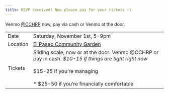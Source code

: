 ```yaml
---
title: RSVP received! Now please pay for your tickets :)
---
```

Venmo [@CCHRP](https://www.venmo.com/u/cchrp) now, pay via cash or Venmo at the door.

|     |     |
| --- | --- |
| Date | Saturday, November 1st, 5-9pm |
| Location | [El Paseo Community Garden](https://maps.app.goo.gl/DvDVFiRpR9VyrdPo8) |
| Tickets | Sliding scale, now or at the door. Venmo @CCHRP or pay in cash. _$10-15 if things are tight right now<br> <br>_ $15-25 if you’re managing<br> <br>\* $25-50 if you’re financially comfortable |